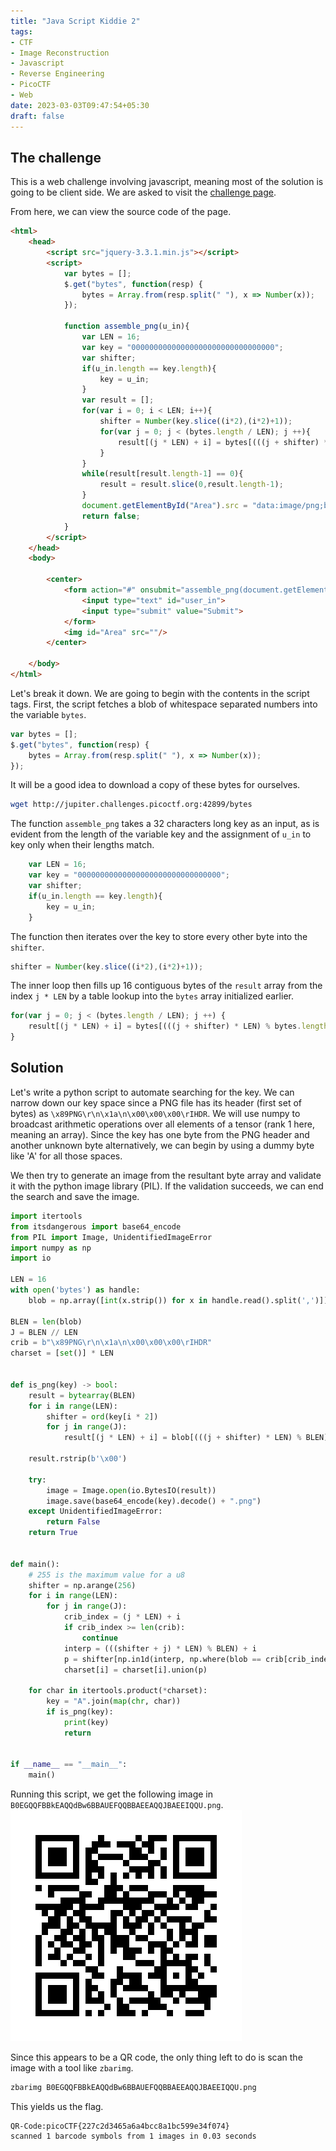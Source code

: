 ```yaml
---
title: "Java Script Kiddie 2"
tags:
- CTF
- Image Reconstruction
- Javascript
- Reverse Engineering
- PicoCTF
- Web
date: 2023-03-03T09:47:54+05:30
draft: false
---
```


## The challenge

This is a web challenge involving javascript, meaning most of the solution is
going to be client side. We are asked to visit the [challenge
page](http://jupiter.challenges.picoctf.org:42899/).

From here, we can view the source code of the page.

```html
<html>
	<head>    
		<script src="jquery-3.3.1.min.js"></script>
		<script>
			var bytes = [];
			$.get("bytes", function(resp) {
				bytes = Array.from(resp.split(" "), x => Number(x));
			});

			function assemble_png(u_in){
				var LEN = 16;
				var key = "00000000000000000000000000000000";
				var shifter;
				if(u_in.length == key.length){
					key = u_in;
				}
				var result = [];
				for(var i = 0; i < LEN; i++){
					shifter = Number(key.slice((i*2),(i*2)+1));
					for(var j = 0; j < (bytes.length / LEN); j ++){
						result[(j * LEN) + i] = bytes[(((j + shifter) * LEN) % bytes.length) + i]
					}
				}
				while(result[result.length-1] == 0){
					result = result.slice(0,result.length-1);
				}
				document.getElementById("Area").src = "data:image/png;base64," + btoa(String.fromCharCode.apply(null, new Uint8Array(result)));
				return false;
			}
		</script>
	</head>
	<body>

		<center>
			<form action="#" onsubmit="assemble_png(document.getElementById('user_in').value)">
				<input type="text" id="user_in">
				<input type="submit" value="Submit">
			</form>
			<img id="Area" src=""/>
		</center>

	</body>
</html>
```

Let's break it down. We are going to begin with the contents in the script
tags. First, the script fetches a blob of whitespace separated numbers into the
variable `bytes`.

```js
var bytes = [];
$.get("bytes", function(resp) {
	bytes = Array.from(resp.split(" "), x => Number(x));
});
```

It will be a good idea to download a copy of these bytes for ourselves.

```sh
wget http://jupiter.challenges.picoctf.org:42899/bytes
```

The function `assemble_png` takes a 32 characters long key as an input, as is evident from the length of the variable key and the assignment of `u_in` to key only when their lengths match.

```js
	var LEN = 16;
	var key = "00000000000000000000000000000000";
	var shifter;
	if(u_in.length == key.length){
		key = u_in;
	}
```

The function then iterates over the key to store every other byte into the `shifter`.

```js
shifter = Number(key.slice((i*2),(i*2)+1));
```

The inner loop then fills up 16 contiguous bytes of the `result` array from the index `j * LEN` by a table lookup into the `bytes` array initialized earlier.

```js
for(var j = 0; j < (bytes.length / LEN); j ++) {
	result[(j * LEN) + i] = bytes[(((j + shifter) * LEN) % bytes.length) + i]
}
```

## Solution

Let's write a python script to automate searching for the key. We can narrow down our key space since a PNG file has its header (first set of bytes) as `\x89PNG\r\n\x1a\n\x00\x00\x00\rIHDR`.
We will use numpy to broadcast arithmetic operations over all elements of a tensor (rank 1 here, meaning an array). Since the key has one byte from the PNG header and another unknown byte
alternatively, we can begin by using a dummy byte like 'A' for all those spaces.

We then try to generate an image from the resultant byte array and validate it with the python image library (PIL). If the validation succeeds, we can end the search and save the image.

```py
import itertools
from itsdangerous import base64_encode
from PIL import Image, UnidentifiedImageError
import numpy as np
import io

LEN = 16
with open('bytes') as handle:
    blob = np.array([int(x.strip()) for x in handle.read().split(',')])

BLEN = len(blob)
J = BLEN // LEN
crib = b"\x89PNG\r\n\x1a\n\x00\x00\x00\rIHDR"
charset = [set()] * LEN


def is_png(key) -> bool:
    result = bytearray(BLEN)
    for i in range(LEN):
        shifter = ord(key[i * 2])
        for j in range(J):
            result[(j * LEN) + i] = blob[(((j + shifter) * LEN) % BLEN) + i]

    result.rstrip(b'\x00')

    try:
        image = Image.open(io.BytesIO(result))
        image.save(base64_encode(key).decode() + ".png")
    except UnidentifiedImageError:
        return False
    return True


def main():
    # 255 is the maximum value for a u8
    shifter = np.arange(256)
    for i in range(LEN):
        for j in range(J):
            crib_index = (j * LEN) + i
            if crib_index >= len(crib):
                continue
            interp = (((shifter + j) * LEN) % BLEN) + i
            p = shifter[np.in1d(interp, np.where(blob == crib[crib_index])[0])]
            charset[i] = charset[i].union(p)

    for char in itertools.product(*charset):
        key = "A".join(map(chr, char))
        if is_png(key):
            print(key)
            return


if __name__ == "__main__":
    main()
```

Running this script, we get the following image in `B0EGQQFBBkEAQQdBw6BBAUEFQQBBAEEAQQJBAEEIQQU.png`.
![B0EGQQFBBkEAQQdBw6BBAUEFQQBBAEEAQQJBAEEIQQU.png](/B0EGQQFBBkEAQQdBw6BBAUEFQQBBAEEAQQJBAEEIQQU.png)

Since this appears to be a QR code, the only thing left to do is scan the image with a tool like `zbarimg`.

```sh
zbarimg B0EGQQFBBkEAQQdBw6BBAUEFQQBBAEEAQQJBAEEIQQU.png 
```

This yields us the flag.

```
QR-Code:picoCTF{227c2d3465a6a4bcc8a1bc599e34f074}
scanned 1 barcode symbols from 1 images in 0.03 seconds
```
